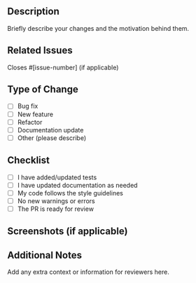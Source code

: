 ## Description

Briefly describe your changes and the motivation behind them.

## Related Issues

Closes #[issue-number] (if applicable)

## Type of Change

- [ ] Bug fix
- [ ] New feature
- [ ] Refactor
- [ ] Documentation update
- [ ] Other (please describe)

## Checklist

- [ ] I have added/updated tests
- [ ] I have updated documentation as needed
- [ ] My code follows the style guidelines
- [ ] No new warnings or errors
- [ ] The PR is ready for review

## Screenshots (if applicable)

## Additional Notes

Add any extra context or information for reviewers here.
